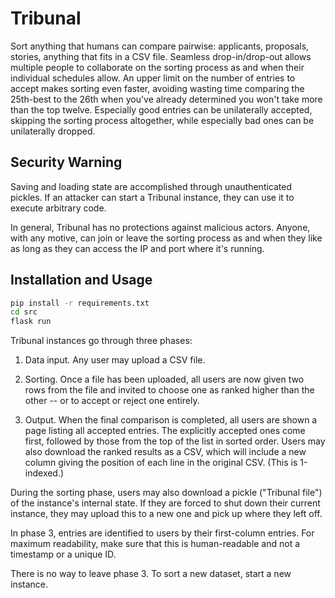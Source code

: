 # Tribunal

Sort anything that humans can compare pairwise: applicants, proposals, stories, anything that fits in a CSV file.  Seamless drop-in/drop-out allows multiple people to collaborate on the sorting process as and when their individual schedules allow.  An upper limit on the number of entries to accept makes sorting even faster, avoiding wasting time comparing the 25th-best to the 26th when you've already determined you won't take more than the top twelve.  Especially good entries can be unilaterally accepted, skipping the sorting process altogether, while especially bad ones can be unilaterally dropped.

## Security Warning

Saving and loading state are accomplished through unauthenticated pickles.  If an attacker can start a Tribunal instance, they can use it to execute arbitrary code.

In general, Tribunal has no protections against malicious actors.  Anyone, with any motive, can join or leave the sorting process as and when they like as long as they can access the IP and port where it's running.

## Installation and Usage

```bash
pip install -r requirements.txt
cd src
flask run
```

Tribunal instances go through three phases:

1. Data input.  Any user may upload a CSV file.

2. Sorting.  Once a file has been uploaded, all users are now given two rows from the file and invited to choose one as ranked higher than the other -- or to accept or reject one entirely.

3. Output.  When the final comparison is completed, all users are shown a page listing all accepted entries.  The explicitly accepted ones come first, followed by those from the top of the list in sorted order.  Users may also download the ranked results as a CSV, which will include a new column giving the position of each line in the original CSV.  (This is 1-indexed.)

During the sorting phase, users may also download a pickle ("Tribunal file") of the instance's internal state.  If they are forced to shut down their current instance, they may upload this to a new one and pick up where they left off.

In phase 3, entries are identified to users by their first-column entries.  For maximum readability, make sure that this is human-readable and not a timestamp or a unique ID.

There is no way to leave phase 3.  To sort a new dataset, start a new instance.
